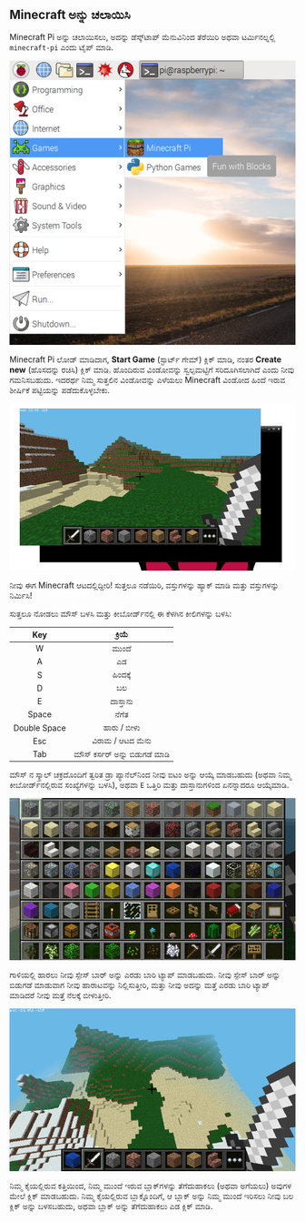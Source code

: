 ## Minecraft ಅನ್ನು ಚಲಾಯಿಸಿ

Minecraft Pi ಅನ್ನು ಚಲಾಯಿಸಲು, ಅದನ್ನು ಡೆಸ್ಕ್‌ಟಾಪ್ ಮೆನುವಿನಿಂದ ತೆರೆಯಿರಿ ಅಥವಾ ಟರ್ಮಿನಲ್ನಲ್ಲಿ `minecraft-pi` ಎಂದು ಟೈಪ್ ಮಾಡಿ.

![](images/menu.png)

Minecraft Pi ಲೋಡ್ ಮಾಡಿದಾಗ, **Start Game** (ಸ್ಟಾರ್ಟ್ ಗೇಮ್) ಕ್ಲಿಕ್ ಮಾಡಿ, ನಂತರ **Create new** (ಹೊಸದನ್ನು ರಚಿಸಿ) ಕ್ಲಿಕ್ ಮಾಡಿ. ಹೊಂದಿರುವ ವಿಂಡೋವನ್ನು ಸ್ವಲ್ಪಮಟ್ಟಿಗೆ ಸರಿದೂಗಿಸಲಾಗಿದೆ ಎಂದು ನೀವು ಗಮನಿಸಬಹುದು. ಇದರರ್ಥ ನಿಮ್ಮ ಸುತ್ತಲಿನ ವಿಂಡೋವನ್ನು ಎಳೆಯಲು Minecraft ವಿಂಡೋದ ಹಿಂದೆ ಇರುವ ಶೀರ್ಷಿಕೆ ಪಟ್ಟಿಯನ್ನು ಪಡೆದುಕೊಳ್ಳಬೇಕು.

![](images/mcpi-game.png)

ನೀವು ಈಗ Minecraft ಆಟದಲ್ಲಿದ್ದೀರಿ! ಸುತ್ತಲೂ ನಡೆಯಿರಿ, ವಸ್ತುಗಳನ್ನು ಹ್ಯಾಕ್ ಮಾಡಿ ಮತ್ತು ವಸ್ತುಗಳನ್ನು ನಿರ್ಮಿಸಿ!

ಸುತ್ತಲೂ ನೋಡಲು ಮೌಸ್ ಬಳಸಿ ಮತ್ತು ಕೀಬೋರ್ಡ್‌ನಲ್ಲಿ ಈ ಕೆಳಗಿನ ಕೀಲಿಗಳನ್ನು ಬಳಸಿ:

|     Key      |             ಕ್ರಿಯೆ             |
|:------------:|:------------------------------:|
|      W       |             ಮುಂದೆ              |
|      A       |               ಎಡ               |
|      S       |            ಹಿಂದಕ್ಕೆ            |
|      D       |               ಬಲ               |
|      E       |            ದಾಸ್ತಾನು            |
|    Space     |             ನೆಗೆತ              |
| Double Space |          ಹಾರು / ಬೀಳು          |
|     Esc      |        ವಿರಾಮ / ಆಟದ ಮೆನು        |
|     Tab      | ಮೌಸ್ ಕರ್ಸರ್ ಅನ್ನು ಬಿಡುಗಡೆ ಮಾಡಿ |

ಮೌಸ್ ನ ಸ್ಕ್ರಾಲ್ ಚಕ್ರದೊಂದಿಗೆ ತ್ವರಿತ ಡ್ರಾ ಪ್ಯಾನೆಲ್‌ನಿಂದ ನೀವು ಐಟಂ ಅನ್ನು ಆಯ್ಕೆ ಮಾಡಬಹುದು (ಅಥವಾ ನಿಮ್ಮ ಕೀಬೋರ್ಡ್‌ನಲ್ಲಿರುವ ಸಂಖ್ಯೆಗಳನ್ನು ಬಳಸಿ), ಅಥವಾ `E` ಒತ್ತಿರಿ ಮತ್ತು ದಾಸ್ತಾನುಗಳಿಂದ ಏನನ್ನಾದರೂ ಆಯ್ಕೆಮಾಡಿ.

![](images/mcpi-inventory.png)

ಗಾಳಿಯಲ್ಲಿ ಹಾರಲು ನೀವು ಸ್ಪೇಸ್ ಬಾರ್ ಅನ್ನು ಎರಡು ಬಾರಿ ಟ್ಯಾಪ್ ಮಾಡಬಹುದು. ನೀವು ಸ್ಪೇಸ್ ಬಾರ್ ಅನ್ನು ಬಿಡುಗಡೆ ಮಾಡುವಾಗ ನೀವು ಹಾರಾಟವನ್ನು ನಿಲ್ಲಿಸುತ್ತೀರಿ, ಮತ್ತು ನೀವು ಅದನ್ನು ಮತ್ತೆ ಎರಡು ಬಾರಿ ಟ್ಯಾಪ್ ಮಾಡಿದರೆ ನೀವು ಮತ್ತೆ ನೆಲಕ್ಕೆ ಬೀಳುತ್ತೀರಿ.

![](images/mcpi-flying.png)

ನಿಮ್ಮ ಕೈಯಲ್ಲಿರುವ ಕತ್ತಿಯಿಂದ, ನಿಮ್ಮ ಮುಂದೆ ಇರುವ ಬ್ಲಾಕ್‌ಗಳನ್ನು ತೆಗೆದುಹಾಕಲು (ಅಥವಾ ಅಗೆಯಲು) ಅವುಗಳ ಮೇಲೆ ಕ್ಲಿಕ್ ಮಾಡಬಹುದು. ನಿಮ್ಮ ಕೈಯಲ್ಲಿರುವ ಬ್ಲಾಕ್ನೊಂದಿಗೆ, ಆ ಬ್ಲಾಕ್ ಅನ್ನು ನಿಮ್ಮ ಮುಂದೆ ಇರಿಸಲು ನೀವು ಬಲ ಕ್ಲಿಕ್ ಅನ್ನು ಬಳಸಬಹುದು, ಅಥವಾ ಬ್ಲಾಕ್ ಅನ್ನು ತೆಗೆದುಹಾಕಲು ಎಡ ಕ್ಲಿಕ್ ಮಾಡಿ.